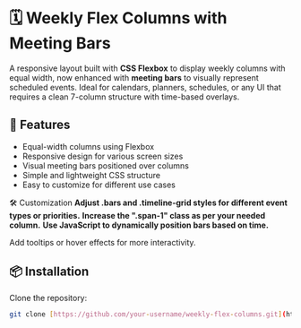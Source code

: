 # 🗓️ Weekly Flex Columns with Meeting Bars

A responsive layout built with **CSS Flexbox** to display weekly columns with equal width, now enhanced with **meeting bars** to visually represent scheduled events. Ideal for calendars, planners, schedules, or any UI that requires a clean 7-column structure with time-based overlays.

## 🚀 Features
- Equal-width columns using Flexbox
- Responsive design for various screen sizes
- Visual meeting bars positioned over columns
- Simple and lightweight CSS structure
- Easy to customize for different use cases


🛠️ Customization
**Adjust .bars and .timeline-grid styles for different event types or priorities.**
**Increase the ".span-1" class as per your needed column.**
**Use JavaScript to dynamically position bars based on time.**

Add tooltips or hover effects for more interactivity.


## 📦 Installation
Clone the repository:
```bash
git clone [https://github.com/your-username/weekly-flex-columns.git](https://github.com/prathavee/weekly-flex-columns)
